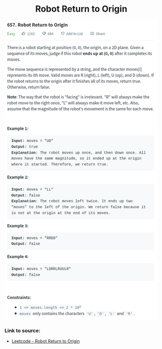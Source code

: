 <h1 align="center">Robot Return to Origin</h1>

![alt text](https://github.com/matthew01lokiet/Algorithmic-exercises/blob/main/z_description_images/Strings/robot_return_to_origin.png?raw=true)


### Link to source: 
- <a href="https://leetcode.com/problems/robot-return-to-origin/">Leetcode - Robot Return to Origin</a>

